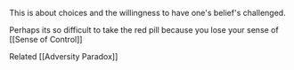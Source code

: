 This is about choices and the willingness to have one's belief's challenged.

Perhaps its so difficult to take the red pill because you lose your sense of [[Sense of Control]]

Related [[Adversity Paradox]]